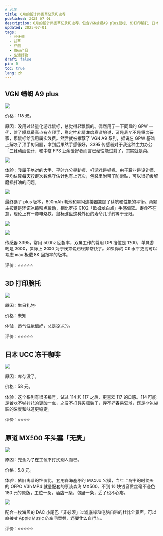```yaml
---
# 必填
title: 6月的设计师拔草记录和选荐
published: 2025-07-01
description: 6月的设计师拔草记录和选荐，包含VGN蜻蜓A9 plus鼠标、3D打印腕托、日本UCC冻干咖啡、原道MX500平头塞等产品的使用体验和评价。
updated: 2025-07-01
tags:
  - 设计师
  - 拔草
  - 评测
  - 数码产品
  - 生活好物
draft: false
pin: 0
toc: true
lang: zh
---
```


## VGN 蜻蜓 A9 plus

![](_images/6月的设计师拔草记录和选荐-1754468545117.webp)

价格：118 元。

原因：没用过轻量化游戏鼠标，总觉得轻飘飘的。偶然用了一下同事的 GPW 一代，除了模具最高点有点顶手，稳定性和精准度真没的说，可是我又不是重度玩家，那鼠标给我用属实浪费。然后就被推荐了 VGN A9 系列，据说在 GPW 基础上解决了顶手的问题，拿到后果然手感很好，3395 传感器对于我这种主力办公「三维动画设计」和中度 FPS 业余爱好者而言已经性能过剩了，~~其实就是菜~~。

![](./_images/6月的设计师拔草记录和选荐-1754468592860.webp)

体验：我属于绝对的大手，平时办公是趴握，打游戏是抓握。由于职业是设计师，平均估算每天按键次数保守估计也有上万次，包装里附带了防滑贴，可以很好缓解磨损打油的问题。

![](./_images/6月的设计师拔草记录和选荐-1754468644156.webp)

最终选了 plus 版本，800mAh 电池和星闪连接器兼顾了续航和性能的平衡。两颗主按键是环诺冰莓粉点微动，相比罗技 G102「欧姆龙白点」手感偏软。寿命不在意，理论上有一套电烙铁，鼠标键盘这种外设的寿命几乎约等于无限。

![](_images/6月的设计师拔草记录和选荐-1754468678442.webp)

![](_images/6月的设计师拔草记录和选荐-1754468696023.webp)

传感器 3395，常用 500hz 回报率，双屏工作的常用 DPI 挡位是 1200，单屏游戏是 2000，实际上 2000 对于我来说已经非常快了。如果你的 CS 水平更高可以考虑 max 板载 8K 回报率的版本。

评价：⭐⭐⭐⭐⭐

## 3D 打印腕托

![](_images/6月的设计师拔草记录和选荐-1754468712539.webp)

原因：生日礼物~

价格：未知

体验：透气性能很好，总是凉凉的。

评价：⭐⭐⭐⭐⭐

## 日本 UCC 冻干咖啡

![](_images/6月的设计师拔草记录和选荐-1754468788759.webp)

原因：库存没了。

价格：58 元。

体验：这个系列有很多编号，试过 114 和 117 之后，更喜欢 117 的口感。114 可能是苦味不够衬托的更酸一点，之后不打算买瓶装了，弄不好容易受潮，还是小包袋装的浓度和味道更稳定。

评价：⭐⭐⭐⭐

## 原道 MX500 平头塞「无麦」

![](_images/6月的设计师拔草记录和选荐-1754468807189.webp)

原因：完全为了在工位不打扰别人而已。

价格：5.8 元。

体验：依旧离谱的性价比，套用森海塞尔的 MX500 公模，当年上高中的时候买的 OPPO V3h MP4 就是配套的原装森海 MX500，不到 10 块钱音质丝毫不逊色 180 元的原版，工位一条，酒店一条，包里一条，丢了也不心疼。

![](_images/6月的设计师拔草记录和选荐-1754468831511.webp)

配合一枚海贝的 DAC 小尾巴「非必须」过滤底噪和电脑自带的杜比全景声，可以直接听 Apple Music 的空间音频，还要什么自行车。

评价：⭐⭐⭐⭐⭐
